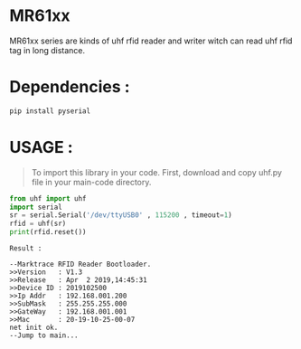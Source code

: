 # MR61xx
MR61xx series are kinds of uhf rfid reader and writer witch can read uhf rfid tag in long distance.

Dependencies :
============
```bash
pip install pyserial
 ```
USAGE :
============
> To import this library in your code.
> First, download and copy uhf.py file in your main-code directory.

```python
from uhf import uhf
import serial 
sr = serial.Serial('/dev/ttyUSB0' , 115200 , timeout=1)
rfid = uhf(sr)
print(rfid.reset())
```
```
Result :

--Marktrace RFID Reader Bootloader.
>>Version   : V1.3
>>Release   : Apr  2 2019,14:45:31
>>Device ID : 2019102500
>>Ip Addr   : 192.168.001.200
>>SubMask   : 255.255.255.000
>>GateWay   : 192.168.001.001
>>Mac       : 20-19-10-25-00-07
net init ok.
--Jump to main...

```
